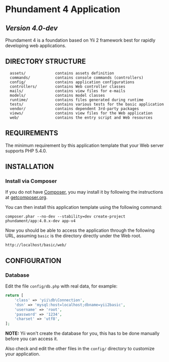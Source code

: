 Phundament 4 Application
========================

*Version 4.0-dev*
-----------------

Phundament 4 is a foundation based on Yii 2 framework best for rapidly developing web 
applications.


DIRECTORY STRUCTURE
-------------------

      assets/             contains assets definition
      commands/           contains console commands (controllers)
      config/             contains application configurations
      controllers/        contains Web controller classes
      mails/              contains view files for e-mails
      models/             contains model classes
      runtime/            contains files generated during runtime
      tests/              contains various tests for the basic application
      vendor/             contains dependent 3rd-party packages
      views/              contains view files for the Web application
      web/                contains the entry script and Web resources



REQUIREMENTS
------------

The minimum requirement by this application template that your Web server supports PHP 5.4.0.


INSTALLATION
------------

### Install via Composer

If you do not have [Composer](http://getcomposer.org/), you may install it by following the instructions
at [getcomposer.org](http://getcomposer.org/doc/00-intro.md#installation-nix).

You can then install this application template using the following command:

~~~
composer.phar --no-dev --stability=dev create-project phundament/app:4.0.x-dev app-v4
~~~

Now you should be able to access the application through the following URL, assuming `basic` is the directory
directly under the Web root.

~~~
http://localhost/basic/web/
~~~


CONFIGURATION
-------------

### Database

Edit the file `config/db.php` with real data, for example:

```php
return [
	'class' => 'yii\db\Connection',
	'dsn' => 'mysql:host=localhost;dbname=yii2basic',
	'username' => 'root',
	'password' => '1234',
	'charset' => 'utf8',
];
```

**NOTE:** Yii won't create the database for you, this has to be done manually before you can access it.

Also check and edit the other files in the `config/` directory to customize your application.
